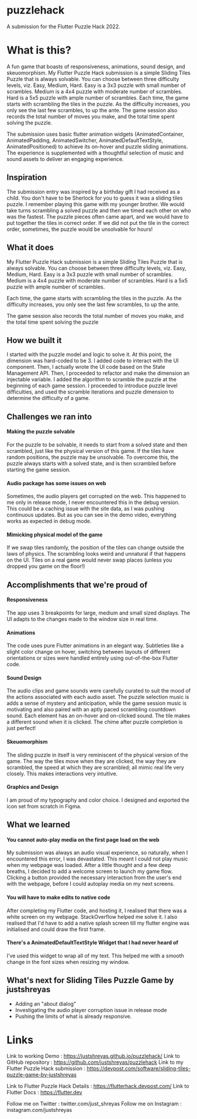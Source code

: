 # puzzlehack

A submission for the Flutter Puzzle Hack 2022.

# What is this?

A fun game that boasts of responsiveness, animations, sound design, and skeuomorphism.
My Flutter Puzzle Hack submission is a simple Sliding Tiles Puzzle that is always solvable. You can choose between three difficulty levels, viz. Easy, Medium, Hard.
Easy is a 3x3 puzzle with small number of scrambles.
Medium is a 4x4 puzzle with moderate number of scrambles.
Hard is a 5x5 puzzle with ample number of scrambles.
Each time, the game starts with scrambling the tiles in the puzzle. As the difficulty increases, you only see the last few scrambles, to up the ante.
The game session also records the total number of moves you make, and the total time spent solving the puzzle.

The submission uses basic flutter animation widgets (AnimatedContainer, AnimatedPadding, AnimatedSwitcher, AnimatedDefaultTextStyle, AnimatedPositioned) to achieve its on-hover and puzzle sliding animations.
The experience is supplemented with a thoughtful selection of music and sound assets to deliver an engaging experience.

## Inspiration
The submission entry was inspired by a birthday gift I had received as a child. You don't have to be Sherlock for you to guess it was a sliding tiles puzzle. I remember playing this game with my younger brother. We would take turns scrambling a solved puzzle and then we timed each other on who was the fastest. The puzzle pieces often came apart, and we would have to put together the tiles in correct order.
If we did not put the tile in the correct order, sometimes, the puzzle would be unsolvable for hours!

## What it does
My Flutter Puzzle Hack submission is a simple Sliding Tiles Puzzle that is always solvable. You can choose between three difficulty levels, viz. Easy, Medium, Hard.
Easy is a 3x3 puzzle with small number of scrambles.
Medium is a 4x4 puzzle with moderate number of scrambles.
Hard is a 5x5 puzzle with ample number of scrambles.

Each time, the game starts with scrambling the tiles in the puzzle. As the difficulty increases, you only see the last few scrambles, to up the ante.

The game session also records the total number of moves you make, and the total time spent solving the puzzle

## How we built it
I started with the puzzle model and logic to solve it. At this point, the dimension was hard-coded to be 3. I added code to interact with the UI component. Then, I actually wrote the UI code based on the State Management API.
Then, I proceeded to refactor and make the dimension an injectable variable.
I added the algorithm to scramble the puzzle at the beginning of each game session.
I proceeded to introduce puzzle level difficulties, and used the scramble iterations and puzzle dimension to determine the difficulty of a game.

## Challenges we ran into
#### Making the puzzle solvable
For the puzzle to be solvable, it needs to start from a solved state and then scrambled, just like the physical version of this game. If the tiles have random positions, the puzzle may be unsolvable. To overcome this, the puzzle always starts with a solved state, and is then scrambled before starting the game session.
#### Audio package has some issues on web
Sometimes, the audio players get corrupted on the web. This happened to me only in release mode, I  never encountered this in the debug version. This could be a caching issue with the site data, as I was pushing continuous updates. But as you can see in the demo video, everything works as expected in debug mode.
#### Mimicking physical model of the game
If we swap tiles randomly, the position of the tiles can change outside the laws of physics. The scrambling looks weird and unnatural if that happens on the UI. Tiles on a real game would never swap places (unless you dropped you game on the floor!)


## Accomplishments that we're proud of
#### Responsiveness
The app uses 3 breakpoints for large, medium and small sized displays. The UI adapts to the changes made to the window size in real time.
#### Animations
The code uses pure Flutter animations in an elegant way. Subtleties like a slight color change on hover, switching between layouts of different orientations or sizes were handled entirely using out-of-the-box Flutter code.
#### Sound Design
The audio clips and game sounds were carefully curated to suit the mood of the actions associated with each audio asset. The puzzle selection music is adds a sense of mystery and anticipation, while the game session music is motivating and also paired with an aptly paced scrambling countdown sound.
Each element has an on-hover and on-clicked sound. The tile makes a different sound when it is clicked. The chime after puzzle completion is just perfect!
#### Skeuomorphism
The sliding puzzle in itself is very reminiscent of the physical version of the game. The way the tiles move when they are clicked, the way they are scrambled, the speed at which they are scrambled; all mimic real life very closely. This makes interactions very intuitive.
#### Graphics and Design
I am proud of my typography and color choice. I designed and exported the icon set from scratch in Figma. 


## What we learned
#### You cannot auto-play media on the first page load on the web
My submission was always an audio visual experience, so naturally, when I encountered this error, I was devastated. This meant I could not play music when my webpage was loaded. After a little thought and a few deep breaths, I decided to add a welcome screen to launch my game flow. Clicking a button provided the necessary interaction from the user's end with the webpage, before I could autoplay media on my next screens. 
#### You will have to make edits to native code
After completing my Flutter code, and hosting it, I realised that there was a white screen on my webpage. StackOverflow helped me solve it. I also realised that I'd have to add a native splash screen till my flutter engine was initialised and could draw the first frame.
#### There's a AnimatedDefaultTextStyle Widget that I had never heard of
I've used this widget to wrap all of my text. This helped me with a smooth change in the font sizes when resizing my window.


## What's next for Sliding Tiles Puzzle Game by justshreyas
- Adding an "about dialog"
- Investigating the audio player corruption issue in release mode
- Pushing the limits of what is already responsive.

# Links
Link to working Demo : https://justshreyas.github.io/puzzlehack/
Link to GitHub repository : https://github.com/justshreyas/puzzlehack
Link to my Flutter Puzzle Hack submission : https://devpost.com/software/sliding-tiles-puzzle-game-by-justshreyas

Link to Flutter Puzzle Hack Details : https://flutterhack.devpost.com/
Link to Flutter Docs : https://flutter.dev

Follow me on Twitter : twitter.com/just_shreyas
Follow me on Instagram : instagram.com/justshreyas
